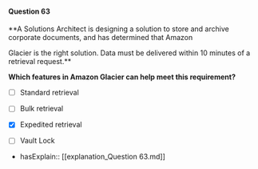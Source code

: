 #### Question  63

**A Solutions Architect is designing a solution to store and archive corporate documents, and has determined that Amazon

Glacier is the right solution. Data must be delivered within 10 minutes of a retrieval request.**

**Which features in Amazon Glacier can help meet this requirement?**

- [ ] Standard retrieval

- [ ] Bulk retrieval

- [x] Expedited retrieval

- [ ] Vault Lock

- hasExplain:: [[explanation_Question  63.md]]
